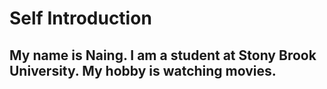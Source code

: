 # Self Introduction

## My name is Naing. I am a student at Stony Brook University. My hobby is watching movies.